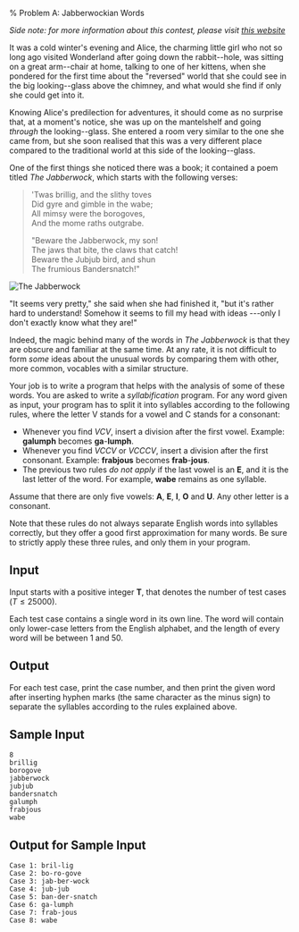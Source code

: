 % Problem A: Jabberwockian Words

*Side note: for more information about this contest, please visit [this
website](https://sites.google.com/a/diptongonante.com/ffa-pc/contests/free-for-all-4-alice-in-the-looking-glass-world)*

It was a cold winter's evening and Alice, the charming little girl who not
so long ago visited Wonderland after going down the rabbit--hole, was sitting
on a great arm--chair at home, talking to one of her kittens, when she
pondered for the first time about the "reversed" world that she could see in
the big looking--glass above the chimney, and what would she find if only she
could get into it.

Knowing Alice's predilection for adventures, it should come as no surprise
that, at a moment's notice, she was up on the mantelshelf and going
_through_ the looking--glass. She entered a room very similar to the one she
came from, but she soon realised that this was a very different place
compared to the traditional world at this side of the looking--glass.

One of the first things she noticed there was a book; it contained a poem
titled *The Jabberwock*, which starts with the following verses:

> 'Twas brillig, and the slithy toves\
> Did gyre and gimble in the wabe;\
> All mimsy were the borogoves,\
> And the mome raths outgrabe.
>
> "Beware the Jabberwock, my son!\
> The jaws that bite, the claws that catch!\
> Beware the Jubjub bird, and shun\
> The frumious Bandersnatch!"

![The Jabberwock](jabberwockian.jpg)

"It seems very pretty," she said when she had finished it, "but it's rather
hard to understand! Somehow it seems to fill my head with ideas ---only I
don't exactly know what they are!"

Indeed, the magic behind many of the words in *The Jabberwock* is that they
are obscure and familiar at the same time. At any rate, it is not difficult
to form *some* ideas about the unusual words by comparing them with other,
more common, vocables with a similar structure.

Your job is to write a program that helps with the analysis of some of these
words. You are asked to write a *syllabification* program. For any word
given as input, your program has to split it into syllables according to the
following rules, where the letter V stands for a vowel and C stands for a
consonant:

* Whenever you find *VCV*, insert a division after the first
  vowel. Example: **galumph** becomes **ga**-**lumph**.
* Whenever you find *VCCV* or *VCCCV*, insert a division after the first
  consonant. Example: **frabjous** becomes **frab**-**jous**.
* The previous two rules *do not apply* if the last vowel is an **E**, and
  it is the last letter of the word. For example, **wabe** remains as one
  syllable.

Assume that there are only five vowels: **A**, **E**, **I**, **O** and
**U**. Any other letter is a consonant.

Note that these rules do not always separate English words into syllables
correctly, but they offer a good first approximation for many words. Be sure
to strictly apply these three rules, and only them in your program.

## Input ##

Input starts with a positive integer **T**, that denotes the number of test
cases ($T \leq 25000$).

Each test case contains a single word in its own line. The word will contain
only lower-case letters from the English alphabet, and the length of every
word will be between 1 and 50.

## Output ##

For each test case, print the case number, and then print the given word
after inserting hyphen marks (the same character as the minus sign) to
separate the syllables according to the rules explained above.

## Sample Input ##

~~~~
8
brillig
borogove
jabberwock
jubjub
bandersnatch
galumph
frabjous
wabe
~~~~

## Output for Sample Input ##

~~~~
Case 1: bril-lig
Case 2: bo-ro-gove
Case 3: jab-ber-wock
Case 4: jub-jub
Case 5: ban-der-snatch
Case 6: ga-lumph
Case 7: frab-jous
Case 8: wabe
~~~~
